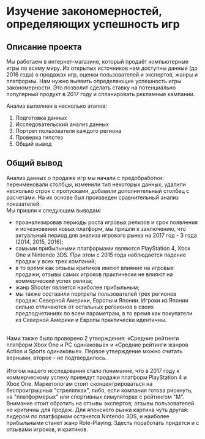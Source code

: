 
# Изучение закономерностей, определяющих успешность игр

## Описание проекта
Мы работаем в интернет-магазине, который продаёт компьютерные игры по всему миру. Из открытых источников нам доступны данные (до 2016 года) о продажах игр, оценки пользователей и экспертов, жанры и платформы. Нам нужно выявить определяющие успешность игры закономерности. Это позволит сделать ставку на потенциально популярный продукт в 2017 году и спланировать рекламные кампании. 

Анализ выполнен в несколько этапов:

1. Подготовка данных 
2. Исследовательский анализ данных 
3. Портрет пользователя каждого региона 
4. Проверка гипотез 
5. Общий вывод


## Общий вывод

Анализ данных о продаже игр мы начали с предобработки: переименовали столбцы, изменили тип некоторых данных, удалили несколько строк с пропусками, добавили дополнительный столбец с расчетами. На их основе был произведен сравнительный анализ показателей.
<br>
Мы пришли к следующим выводам:
   - проанализировав периоды роста игровых релизов и срок появления и исчезновения новых платформ, мы пришли к заключению, что актуальный период для анализа игрового рынка на 2017 год - 3 года (2014, 2015, 2016);
   - самыми прибыльными платформами являются PlayStation 4, Xbox One и Nintendo 3DS. При этом с 2015 года наблюдается падение продаж у всех трех компаний;
   - в то время как отзывы критиков имеют влияние на игровые продажи, отзывы самих игроков практически не влияют на коммерческий успех релиза;
   - жанр Shooter является наиболее прибыльным;
   - мы также составили портреты пользователей трех регионов продаж: Северной Америки, Европы и Японии. Игроки из Японии сильно отличаются от остальных регоионов в своих предподчетиниях по всем параметрам, в то время как покупатели из Северной Америки и Европы практически идентичны.
   
<br>
Нами также было проверено 2 утверждения: «Средние рейтинги платформ Xbox One и PC одинаковые» и «Средние  рейтинги жанров Action и Sports одинаковые». Первое утверждение можно считать верными, второе  - не подтвердилось.
<br>
<br>
Итогом нашего исследования стало понимание, что в 2017 году к коммерческому успеху приведут продажи платформ PlayStation 4 и Xbox One. Маркетологам стоит сконцентрироваться на беспроигрышных "стрелялках", либо, если компания готова рискнуть, на  "платформерых" или спортивных симуляторах с рейтингом "M". Внимание стоит обратить на отзывы экспертов; отзывы пользователей не критичны для продаж.  Для японского рынка картина чуть другая: лидером по платформам останется Nintendo 3DS, и наиболее прибыльными станет жанр Role-Playing. Здесть поработать придется и с отзывами игроков, и критиков.

